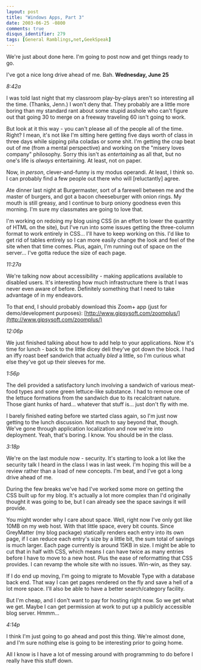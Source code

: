 ```yaml
---
layout: post
title: "Windows Apps, Part 3"
date: 2003-06-25 -0800
comments: true
disqus_identifier: 279
tags: [General Ramblings,net,GeekSpeak]
---
```

We're just about done here. I'm going to post now and get things ready
to go.
 
 I've got a nice long drive ahead of me. Bah.
 **Wednesday, June 25**
 
 *8:42a*
 
 I was told last night that my classroom play-by-plays aren't so
interesting all the time. (Thanks, Jenn.) I won't deny that. They
probably are a little more boring than my standard rant about some
stupid asshole who can't figure out that going 30 to merge on a freeway
traveling 60 isn't going to work.
 
 But look at it this way - you can't please all of the people all of the
time. Right? I mean, it's not like I'm sitting here getting five days
worth of class in three days while sipping piña coladas or some shit.
I'm getting the crap beat out of me (from a mental perspective) and
working on the "misery loves company" philosophy. Sorry this isn't as
*entertaining* as all that, but no one's life is *always* entertaining.
At least, not on paper.
 
 Now, in *person*, clever-and-funny is my modus operandi. At least, I
think so. I can probably find a few people out there who will
[reluctantly] agree.
 
 Ate dinner last night at Burgermaster, sort of a farewell between me
and the master of burgers, and got a bacon cheeseburger with onion
rings. My mouth is still greasy, and I continue to burp oniony goodness
even this morning. I'm sure my classmates are going to love that.
 
 I'm working on redoing my blog using CSS (in an effort to lower the
quantity of HTML on the site), but I've run into some issues getting the
three-column format to work entirely in CSS... I'll have to keep working
on this. I'd like to get rid of tables entirely so I can more easily
change the look and feel of the site when that time comes. Plus, again,
I'm running out of space on the server... I've gotta reduce the size of
each page.
 
 *11:27a*
 
 We're talking now about accessibility - making applications available
to disabled users. It's interesting how much infrastructure there is
that I was never even aware of before. Definitely something that I need
to take advantage of in my endeavors.
 
 To that end, I should probably download this Zoom+ app (just for
demo/development purposes):
[http://www.gipsysoft.com/zoomplus/](http://www.gipsysoft.com/zoomplus/)
 
 *12:06p*
 
 We just finished talking about how to add help to your applications.
Now it's time for lunch - back to the little dicey deli they've got down
the block. I had an iffy roast beef sandwich that actually *bled* a
little, so I'm curious what else they've got up their sleeves for me.
 
 *1:56p*
 
 The deli provided a satisfactory lunch involving a sandwich of various
meat-food types and some green lettuce-like substance. I had to remove
one of the lettuce formations from the sandwich due to its recalcitrant
nature. Those giant hunks of hard... whatever that stuff is... just
don't fly with me.
 
 I barely finished eating before we started class again, so I'm just now
getting to the lunch discussion. Not much to say beyond that, though.
We've gone through application localization and now we're into
deployment. Yeah, that's boring. I know. You should be in the class.
 
 *3:18p*
 
 We're on the last module now - security. It's starting to look a lot
like the security talk I heard in the class I was in last week. I'm
hoping this will be a review rather than a load of new concepts. I'm
beat, and I've got a long drive ahead of me.
 
 During the few breaks we've had I've worked some more on getting the
CSS built up for my blog. It's actually a lot more complex than I'd
originally thought it was going to be, but I can already see the space
savings it will provide.
 
 You might wonder why I care about space. Well, right now I've only got
like 10MB on my web host. With that little space, every bit counts.
Since GreyMatter (my blog package) statically renders each entry into
its own page, if I can reduce each entry's size by a little bit, the sum
total of savings is much larger. Each page currently is around 15KB in
size. I might be able to cut that in half with CSS, which means I can
have twice as many entries before I have to move to a new host. Plus the
ease of reformatting that CSS provides. I can revamp the whole site with
no issues. Win-win, as they say.
 
 If I do end up moving, I'm going to migrate to Movable Type with a
database back end. That way I can get pages rendered on the fly and save
a hell of a lot more space. I'll also be able to have a better
search/category facility.
 
 But I'm cheap, and I don't want to pay for hosting right now. So we get
what we get. Maybe I can get permission at work to put up a publicly
accessible blog server. Hmmm...
 
 *4:14p*
 
 I think I'm just going to go ahead and post this thing. We're almost
done, and I'm sure nothing else is going to be interesting prior to
going home.
 
 All I know is I have a lot of messing around with programming to do
before I really have this stuff down.

